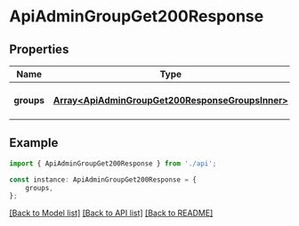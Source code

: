 # ApiAdminGroupGet200Response


## Properties

Name | Type | Description | Notes
------------ | ------------- | ------------- | -------------
**groups** | [**Array&lt;ApiAdminGroupGet200ResponseGroupsInner&gt;**](ApiAdminGroupGet200ResponseGroupsInner.md) |  | [optional] [default to undefined]

## Example

```typescript
import { ApiAdminGroupGet200Response } from './api';

const instance: ApiAdminGroupGet200Response = {
    groups,
};
```

[[Back to Model list]](../README.md#documentation-for-models) [[Back to API list]](../README.md#documentation-for-api-endpoints) [[Back to README]](../README.md)
